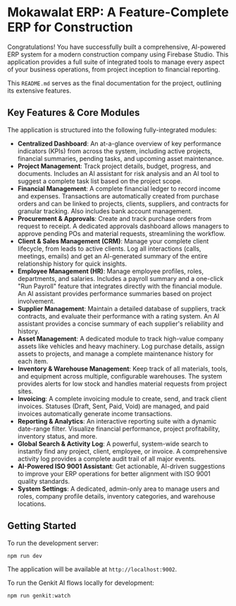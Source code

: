 # Mokawalat ERP: A Feature-Complete ERP for Construction

Congratulations! You have successfully built a comprehensive, AI-powered ERP system for a modern construction company using Firebase Studio. This application provides a full suite of integrated tools to manage every aspect of your business operations, from project inception to financial reporting.

This `README.md` serves as the final documentation for the project, outlining its extensive features.

## Key Features & Core Modules

The application is structured into the following fully-integrated modules:

-   **Centralized Dashboard**: An at-a-glance overview of key performance indicators (KPIs) from across the system, including active projects, financial summaries, pending tasks, and upcoming asset maintenance.
-   **Project Management**: Track project details, budget, progress, and documents. Includes an AI assistant for risk analysis and an AI tool to suggest a complete task list based on the project scope.
-   **Financial Management**: A complete financial ledger to record income and expenses. Transactions are automatically created from purchase orders and can be linked to projects, clients, suppliers, and contracts for granular tracking. Also includes bank account management.
-   **Procurement & Approvals**: Create and track purchase orders from request to receipt. A dedicated approvals dashboard allows managers to approve pending POs and material requests, streamlining the workflow.
-   **Client & Sales Management (CRM)**: Manage your complete client lifecycle, from leads to active clients. Log all interactions (calls, meetings, emails) and get an AI-generated summary of the entire relationship history for quick insights.
-   **Employee Management (HR)**: Manage employee profiles, roles, departments, and salaries. Includes a payroll summary and a one-click "Run Payroll" feature that integrates directly with the financial module. An AI assistant provides performance summaries based on project involvement.
-   **Supplier Management**: Maintain a detailed database of suppliers, track contracts, and evaluate their performance with a rating system. An AI assistant provides a concise summary of each supplier's reliability and history.
-   **Asset Management**: A dedicated module to track high-value company assets like vehicles and heavy machinery. Log purchase details, assign assets to projects, and manage a complete maintenance history for each item.
-   **Inventory & Warehouse Management**: Keep track of all materials, tools, and equipment across multiple, configurable warehouses. The system provides alerts for low stock and handles material requests from project sites.
-   **Invoicing**: A complete invoicing module to create, send, and track client invoices. Statuses (Draft, Sent, Paid, Void) are managed, and paid invoices automatically generate income transactions.
-   **Reporting & Analytics**: An interactive reporting suite with a dynamic date-range filter. Visualize financial performance, project profitability, inventory status, and more.
-   **Global Search & Activity Log**: A powerful, system-wide search to instantly find any project, client, employee, or invoice. A comprehensive activity log provides a complete audit trail of all major events.
-   **AI-Powered ISO 9001 Assistant**: Get actionable, AI-driven suggestions to improve your ERP operations for better alignment with ISO 9001 quality standards.
-   **System Settings**: A dedicated, admin-only area to manage users and roles, company profile details, inventory categories, and warehouse locations.

## Getting Started

To run the development server:

```bash
npm run dev
```

The application will be available at `http://localhost:9002`.

To run the Genkit AI flows locally for development:
```bash
npm run genkit:watch
```
